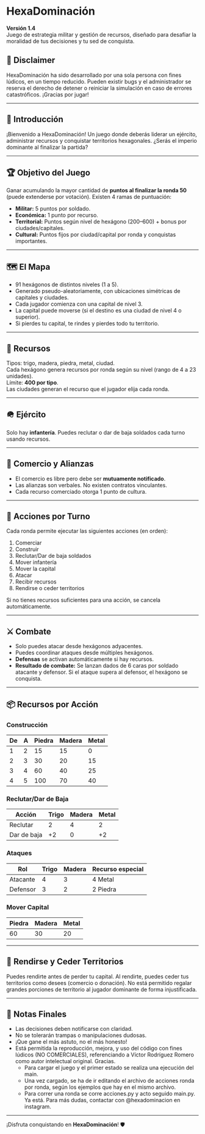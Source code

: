 # HexaDominación

**Versión 1.4**  
Juego de estrategia militar y gestión de recursos, diseñado para desafiar la moralidad de tus decisiones y tu sed de conquista.

## 📜 Disclaimer

HexaDominación ha sido desarrollado por una sola persona con fines lúdicos, en un tiempo reducido. Pueden existir bugs y el administrador se reserva el derecho de detener o reiniciar la simulación en caso de errores catastróficos. ¡Gracias por jugar!

---

## 🧭 Introducción

¡Bienvenido a HexaDominación! Un juego donde deberás liderar un ejército, administrar recursos y conquistar territorios hexagonales. ¿Serás el imperio dominante al finalizar la partida?

---

## 🏆 Objetivo del Juego

Ganar acumulando la mayor cantidad de **puntos al finalizar la ronda 50** (puede extenderse por votación). Existen 4 ramas de puntuación:

- **Militar:** 5 puntos por soldado.
- **Económica:** 1 punto por recurso.
- **Territorial:** Puntos según nivel de hexágono (200–600) + bonus por ciudades/capitales.
- **Cultural:** Puntos fijos por ciudad/capital por ronda y conquistas importantes.

---

## 🗺️ El Mapa

- 91 hexágonos de distintos niveles (1 a 5).
- Generado pseudo-aleatoriamente, con ubicaciones simétricas de capitales y ciudades.
- Cada jugador comienza con una capital de nivel 3.
- La capital puede moverse (si el destino es una ciudad de nivel 4 o superior).
- Si pierdes tu capital, te rindes y pierdes todo tu territorio.

---

## 🔧 Recursos

Tipos: trigo, madera, piedra, metal, ciudad.  
Cada hexágono genera recursos por ronda según su nivel (rango de 4 a 23 unidades).  
Límite: **400 por tipo**.  
Las ciudades generan el recurso que el jugador elija cada ronda.

---

## 🪖 Ejército

Solo hay **infantería**. Puedes reclutar o dar de baja soldados cada turno usando recursos.

---

## 💱 Comercio y Alianzas

- El comercio es libre pero debe ser **mutuamente notificado**.
- Las alianzas son verbales. No existen contratos vinculantes.
- Cada recurso comerciado otorga 1 punto de cultura.

---

## 🎯 Acciones por Turno

Cada ronda permite ejecutar las siguientes acciones (en orden):

1. Comerciar
2. Construir
3. Reclutar/Dar de baja soldados
4. Mover infantería
5. Mover la capital
6. Atacar
7. Recibir recursos
8. Rendirse o ceder territorios

Si no tienes recursos suficientes para una acción, se cancela automáticamente.

---

## ⚔️ Combate

- Solo puedes atacar desde hexágonos adyacentes.
- Puedes coordinar ataques desde múltiples hexágonos.
- **Defensas** se activan automáticamente si hay recursos.
- **Resultado de combate:** Se lanzan dados de 6 caras por soldado atacante y defensor. Si el ataque supera al defensor, el hexágono se conquista.

---

## 📦 Recursos por Acción

### Construcción

| De | A | Piedra | Madera | Metal |
|----|---|--------|--------|-------|
| 1  | 2 | 15     | 15     | 0     |
| 2  | 3 | 30     | 20     | 15    |
| 3  | 4 | 60     | 40     | 25    |
| 4  | 5 | 100    | 70     | 40    |

### Reclutar/Dar de Baja

| Acción         | Trigo | Madera | Metal |
|----------------|-------|--------|-------|
| Reclutar       | 2     | 4      | 2     |
| Dar de baja    | +2    | 0      | +2    |

### Ataques

| Rol       | Trigo | Madera | Recurso especial |
|-----------|-------|--------|------------------|
| Atacante  | 4     | 3      | 4 Metal          |
| Defensor  | 3     | 2      | 2 Piedra         |

### Mover Capital

| Piedra | Madera | Metal |
|--------|--------|-------|
| 60     | 30     | 20    |

---

## 🙋 Rendirse y Ceder Territorios

Puedes rendirte antes de perder tu capital. Al rendirte, puedes ceder tus territorios como desees (comercio o donación). No está permitido regalar grandes porciones de territorio al jugador dominante de forma injustificada.

---

## 📌 Notas Finales

- Las decisiones deben notificarse con claridad.
- No se tolerarán trampas o manipulaciones dudosas.
- ¡Que gane el más astuto, no el más honesto!
- Está permitida la reproducción, mejora, y uso del código con fines lúdicos (NO COMERCIALES), referenciando a Víctor Rodríguez Romero como autor intelectual original. Gracias.
  - Para cargar el juego y el primer estado se realiza una ejecución del main.
  - Una vez cargado, se ha de ir editando el archivo de acciones ronda por ronda, según los ejemplos que hay en el mismo archivo.
  - Para correr una ronda se corre acciones.py y acto seguido main.py. Ya está. Para más dudas, contactar con @hexadominacion en instagram.

---

¡Disfruta conquistando en **HexaDominación**! 🛡️
